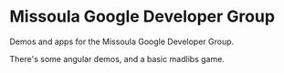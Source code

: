 Missoula Google Developer Group
====

Demos and apps for the Missoula Google Developer Group. 

There's some angular demos, and a basic madlibs game.